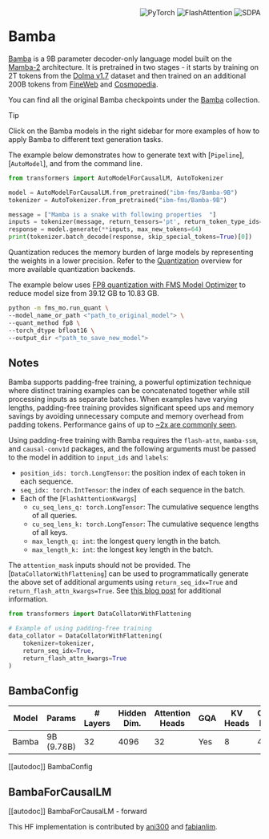 <!--Copyright 2024 The HuggingFace Team. All rights reserved.

Licensed under the Apache License, Version 2.0 (the "License"); you may not use this file except in compliance with
the License. You may obtain a copy of the License at

http://www.apache.org/licenses/LICENSE-2.0

Unless required by applicable law or agreed to in writing, software distributed under the License is distributed on
an "AS IS" BASIS, WITHOUT WARRANTIES OR CONDITIONS OF ANY KIND, either express or implied. See the License for the
specific language governing permissions and limitations under the License.

⚠️ Note that this file is in Markdown but contain specific syntax for our doc-builder (similar to MDX) that may not be
rendered properly in your Markdown viewer.

-->

<div style="float: right;">
    <div class="flex flex-wrap space-x-1">
        <img alt="PyTorch" src="https://img.shields.io/badge/PyTorch-DE3412?style=flat&logo=pytorch&logoColor=white">
        <img alt="FlashAttention" src="https://img.shields.io/badge/%E2%9A%A1%EF%B8%8E%20FlashAttention-eae0c8?style=flat">
        <img alt="SDPA" src="https://img.shields.io/badge/SDPA-DE3412?style=flat&logo=pytorch&logoColor=white">
    </div>
</div>

# Bamba

[Bamba](https://huggingface.co/blog/bamba) is a 9B parameter decoder-only language model built on the [Mamba-2](./mamba2) architecture. It is pretrained in two stages - it starts by training on 2T tokens from the [Dolma v1.7](https://huggingface.co/datasets/allenai/dolma) dataset and then trained on an additional 200B tokens from [FineWeb](https://huggingface.co/datasets/HuggingFaceFW/fineweb) and [Cosmopedia](https://huggingface.co/datasets/HuggingFaceTB/cosmopedia).

You can find all the original Bamba checkpoints under the [Bamba](https://huggingface.co/collections/ibm-ai-platform/bamba-674f1388b9bbc98b413c7bab) collection.

> [!TIP]
> Click on the Bamba models in the right sidebar for more examples of how to apply Bamba to different text generation tasks.

The example below demonstrates how to generate text with [`Pipeline`], [`AutoModel`], and from the command line.

<hfoptions id="usage">
<hfoption id="AutoModel">

```python
from transformers import AutoModelForCausalLM, AutoTokenizer

model = AutoModelForCausalLM.from_pretrained("ibm-fms/Bamba-9B")
tokenizer = AutoTokenizer.from_pretrained("ibm-fms/Bamba-9B")

message = ["Mamba is a snake with following properties  "]
inputs = tokenizer(message, return_tensors='pt', return_token_type_ids=False)
response = model.generate(**inputs, max_new_tokens=64)
print(tokenizer.batch_decode(response, skip_special_tokens=True)[0])
```

</hfoption>
</hfoptions>

Quantization reduces the memory burden of large models by representing the weights in a lower precision. Refer to the [Quantization](../quantization/overview) overview for more available quantization backends.

The example below uses [FP8 quantization with FMS Model Optimizer](https://github.com/foundation-model-stack/fms-model-optimizer/) to reduce model size from 39.12 GB to 10.83 GB.

```bash
python -m fms_mo.run_quant \
--model_name_or_path <"path_to_original_model"> \
--quant_method fp8 \
--torch_dtype bfloat16 \
--output_dir <"path_to_save_new_model">
```

## Notes

Bamba supports padding-free training, a powerful optimization technique where distinct training examples can be concatenated together while still processing inputs as separate batches. When examples have varying lengths, padding-free training provides significant speed ups and memory savings by avoiding unnecessary compute and memory overhead from padding tokens. Performance gains of up to [~2x are commonly seen](https://github.com/huggingface/transformers/pull/35861#issue-2807873129).

Using padding-free training with Bamba requires the `flash-attn`, `mamba-ssm`, and `causal-conv1d` packages, and the following arguments must be passed to the model in addition to `input_ids` and `labels`:

- `position_ids: torch.LongTensor`: the position index of each token in each sequence.
- `seq_idx: torch.IntTensor`: the index of each sequence in the batch.
- Each of the [`FlashAttentionKwargs`]
  - `cu_seq_lens_q: torch.LongTensor`: The cumulative sequence lengths of all queries.
  - `cu_seq_lens_k: torch.LongTensor`: The cumulative sequence lengths of all keys.
  - `max_length_q: int`: the longest query length in the batch.
  - `max_length_k: int`: the longest key length in the batch.

The `attention_mask` inputs should not be provided. The [`DataCollatorWithFlattening`] can be used to programmatically generate the above set of additional arguments using `return_seq_idx=True` and `return_flash_attn_kwargs=True`. See [this blog post](https://huggingface.co/blog/packing-with-FA2) for additional information.

```python
from transformers import DataCollatorWithFlattening

# Example of using padding-free training
data_collator = DataCollatorWithFlattening(
    tokenizer=tokenizer,
    return_seq_idx=True,
    return_flash_attn_kwargs=True
)
```

## BambaConfig

| Model | Params     | # Layers | Hidden Dim. | Attention Heads | GQA | KV Heads | Context Length | Tied Embeddings |
| ----- | ---------- | -------- | ----------- | --------------- | --- | -------- | -------------- | --------------- |
| Bamba | 9B (9.78B) | 32       | 4096        | 32              | Yes | 8        | 4096           | False           |

[[autodoc]] BambaConfig

## BambaForCausalLM

[[autodoc]] BambaForCausalLM - forward

This HF implementation is contributed by [ani300](https://github.com/ani300) and [fabianlim](https://github.com/fabianlim).
